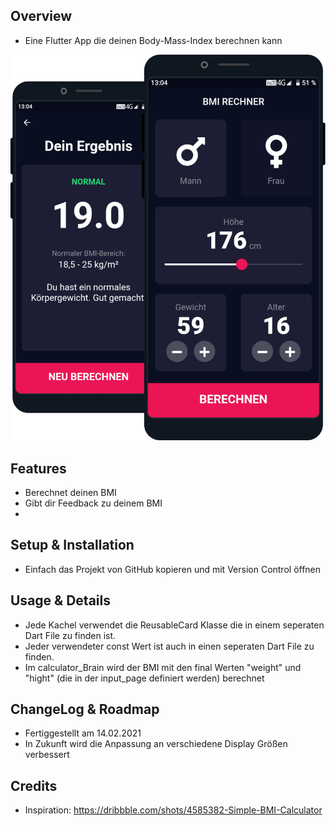 ## Overview
- Eine Flutter App die deinen Body-Mass-Index berechnen kann

![](Screenshots%20(Fertige%20App)/Screenshot-bmi.png)

## Features
- Berechnet deinen BMI
- Gibt dir Feedback zu deinem BMI
- 
## Setup & Installation
- Einfach das Projekt von GitHub kopieren und mit Version Control öffnen

## Usage & Details
- Jede Kachel verwendet die ReusableCard Klasse die in einem seperaten Dart File zu finden ist.
- Jeder verwendeter const Wert ist auch in einen seperaten Dart File zu finden.
- Im calculator_Brain wird der BMI mit den final Werten "weight" und "hight" (die in der input_page definiert werden) berechnet

## ChangeLog & Roadmap
- Fertiggestellt am 14.02.2021
- In Zukunft wird die Anpassung an verschiedene Display Größen verbessert

## Credits
- Inspiration: https://dribbble.com/shots/4585382-Simple-BMI-Calculator

